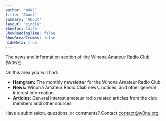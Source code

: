 ```yaml
---
author: "W0NE"
title: "About"
summary: "About"
layout: "single"
ShowToc: false
ShowReadingTime: false
ShowBreadCrumbs: false
hideMeta: true
---
```


The news and information section of the Winona Amateur Radio Club (W0NE).

On this area you will find:
 - **Hamgram:** The monthly newsletter for the Winona Amateur Radio Club
 - **News:** Winona Amateur Radio Club news, notices, and other general interest information
 - **Articles:** General interest amateur radio related articles from the club members and other sources

Have a submission, questions, or comments? Contact [contact@w0ne.org](mailto:contact@w0ne.org).
